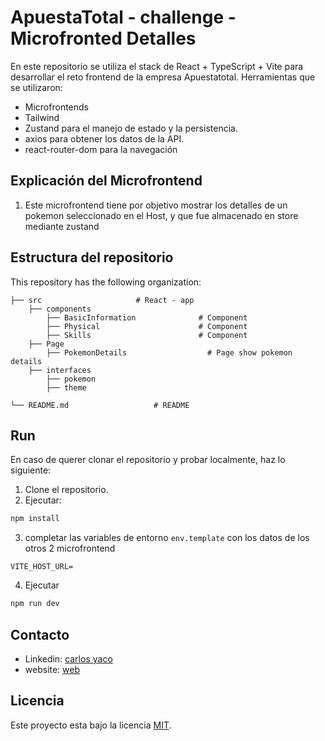 
# ApuestaTotal - challenge - Microfronted Detalles

En este repositorio se utiliza el stack de React + TypeScript + Vite para desarrollar el reto frontend de la empresa Apuestatotal.
Herramientas que se utilizaron:
- Microfrontends
- Tailwind
- Zustand para el manejo de estado y la persistencia.
- axios para obtener los datos de la API.
- react-router-dom para la navegación


## Explicación del Microfrontend

1. Este microfrontend tiene por objetivo mostrar los detalles de un pokemon seleccionado en el Host, y que fue almacenado en store mediante zustand 

## Estructura del repositorio

This repository has the following  organization:

    ├── src                     # React - app
        ├── components
            ├── BasicInformation              # Component
            ├── Physical                      # Component
            ├── Skills                        # Component
        ├── Page
            ├── PokemonDetails                  # Page show pokemon details
        ├── interfaces
            ├── pokemon                  
            ├── theme                  
            
    └── README.md                   # README

## Run

En caso de querer clonar el repositorio y probar localmente, haz lo siguiente:

1. Clone el repositorio.
2. Ejecutar:

```bash
npm install
```

3.  completar las variables de entorno `env.template` con los datos de los otros 2 microfrontend
```
VITE_HOST_URL=

```
4. Ejecutar

```bash
npm run dev
```

## Contacto
* Linkedin: [carlos yaco](https://www.linkedin.com/in/carlos-yaco-tincusi/)
* website: [web](https://carlosyaco.com)

##  Licencia
Este proyecto esta bajo la licencia [MIT](/LICENCE).
